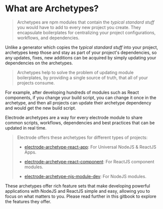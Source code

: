 # What are Archetypes?

> Archetypes are npm modules that contain the _typical standard stuff_ you would have to add to every new project you create.  They encapsulate boilerplates for centralizing your project configurations, workflows, and dependencies.

Unlike a generator which copies the _typical standard stuff_ into your project, archetypes keep those and stay as part of your project's dependencies, so any updates, fixes, new additions can be acquired by simply updating your dependencies on the archetypes.

> Archetypes help to solve the problem of updating module boilerplates, by providing a single source of truth, that all of your projects consume.

For example, after developing hundreds of modules such as React components, if you change your build script, you can change it once in the archetype, and then all projects can update their archetype dependency and would get the new build script.

Electrode archetypes are a way for every electrode module to share common scripts, workflows, dependencies and best practices that can be updated in real time.

> Electrode offers these archetypes for different types of projects:
>
> -   [electrode-archetype-react-app](https://github.com/electrode-io/electrode#app-archetype): For Universal NodeJS & ReactJS Apps.
>
> -   [electrode-archetype-react-component](https://github.com/electrode-io/electrode/tree/master/packages/electrode-archetype-react-component): For ReactJS component modules.
>
> -   [electrode-archetype-njs-module-dev](https://github.com/electrode-io/electrode-archetype-njs-module-dev): For NodeJS modules.

These archetypes offer rich feature sets that make developing powerful applications with NodeJS and ReactJS simple and easy, allowing you to focus on what matters to you.  Please read further in this gitbook to explore the features they offer.
